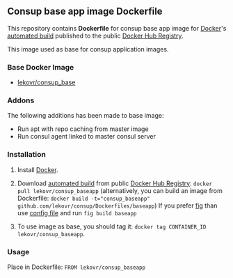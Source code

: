 ## Consup base app image Dockerfile

This repository contains **Dockerfile** for consup base app image
for [Docker](https://www.docker.com/)'s [automated build](https://registry.hub.docker.com/u/lekovr/consup_base/) 
published to the public [Docker Hub Registry](https://registry.hub.docker.com/).

This image used as base for consup application images.

### Base Docker Image

* [lekovr/consup_base](https://registry.hub.docker.com/u/lekovr/consup_base/)

### Addons

The following additions has been made to base image:

* Run apt with  repo caching from master image
* Run consul agent linked to master consul server

### Installation

1. Install [Docker](https://www.docker.com/).

2. Download [automated build](https://registry.hub.docker.com/u/lekovr/consup_baseapp/) from public
 [Docker Hub Registry](https://registry.hub.docker.com/): `docker pull lekovr/consup_baseapp`
   (alternatively, you can build an image from Dockerfile: `docker build -t="consup_baseapp" github.com/lekovr/consup/Dockerfiles/baseapp`)
   If you prefer [fig](http://www.fig.sh) than use [config file](https://github.com/LeKovr/consup/blob/master/fig.yml) and run `fig build baseapp`
3. To use image as base, you should tag it: `docker tag CONTAINER_ID lekovr/consup_baseapp`.

### Usage

Place in Dockerfile: `FROM lekovr/consup_baseapp`
